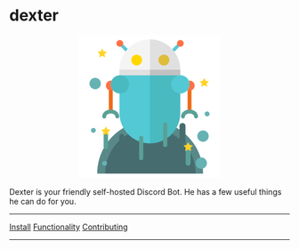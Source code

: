 # dexter

<div style="text-align:center"><img src="/imgs/dexter_small.png" /></div>

Dexter is your friendly self-hosted Discord Bot. He has a few useful things he can do for you.

---

[Install](/docs/install.md)
[Functionality](/docs/functionality.md)
[Contributing](/docs/CONTRIBUTING.md)

---
